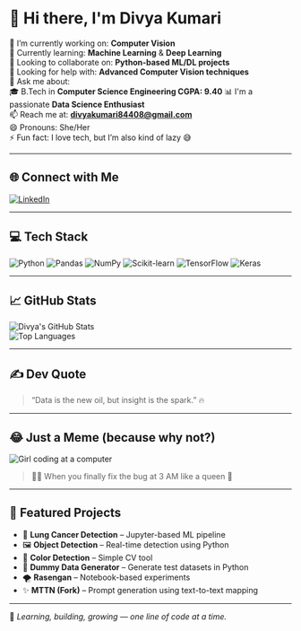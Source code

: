 # 👋 Hi there, I'm Divya Kumari

🔭 I’m currently working on: **Computer Vision**  
🌱 Currently learning: **Machine Learning** & **Deep Learning**  
👯 Looking to collaborate on: **Python-based ML/DL projects**  
🤔 Looking for help with: **Advanced Computer Vision techniques**  
💬 Ask me about:  
🎓 B.Tech in **Computer Science Engineering CGPA: 9.40** 
📊 I'm a passionate **Data Science Enthusiast**  
📫 Reach me at: **divyakumari84408@gmail.com**  
😄 Pronouns: She/Her  
⚡ Fun fact: I love tech, but I’m also kind of lazy 😅

---

## 🌐 Connect with Me

[![LinkedIn](https://img.shields.io/badge/LinkedIn-View%20Profile-blue?style=for-the-badge&logo=linkedin)](https://www.linkedin.com/in/divya-kumari11)

---

## 💻 Tech Stack

![Python](https://img.shields.io/badge/Python-3776AB?style=for-the-badge&logo=python&logoColor=white)
![Pandas](https://img.shields.io/badge/Pandas-150458?style=for-the-badge&logo=pandas&logoColor=white)
![NumPy](https://img.shields.io/badge/Numpy-013243?style=for-the-badge&logo=numpy&logoColor=white)
![Scikit-learn](https://img.shields.io/badge/Scikit--Learn-F7931E?style=for-the-badge&logo=scikit-learn&logoColor=white)
![TensorFlow](https://img.shields.io/badge/TensorFlow-FF6F00?style=for-the-badge&logo=tensorflow&logoColor=white)
![Keras](https://img.shields.io/badge/Keras-D00000?style=for-the-badge&logo=keras&logoColor=white)

---

## 📈 GitHub Stats

![Divya's GitHub Stats](https://github-readme-stats.vercel.app/api?username=DIVYA-KUMARI12&show_icons=true&theme=radical)  
![Top Languages](https://github-readme-stats.vercel.app/api/top-langs/?username=DIVYA-KUMARI12&layout=compact&theme=radical)

---

## ✍️ Dev Quote

> “Data is the new oil, but insight is the spark.” 🔥

---

## 😂 Just a Meme (because why not?)

![Girl coding at a computer](https://i.imgur.com/AlZ6F2j.gif)

> 👩‍💻 When you finally fix the bug at 3 AM like a queen 👑
---

## 📌 Featured Projects

- 🧠 **Lung Cancer Detection** – Jupyter-based ML pipeline  
- 🖼️ **Object Detection** – Real-time detection using Python  
- 🎨 **Color Detection** – Simple CV tool  
- 🧪 **Dummy Data Generator** – Generate test datasets in Python  
- 🌪️ **Rasengan** – Notebook-based experiments  
- ✨ **MTTN (Fork)** – Prompt generation using text-to-text mapping

---

🌱 _Learning, building, growing — one line of code at a time._
